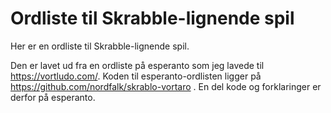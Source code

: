 # Ordliste til Skrabble-lignende spil

Her er en ordliste til Skrabble-lignende spil.

Den er lavet ud fra en ordliste på esperanto som jeg lavede til https://vortludo.com/. Koden til esperanto-ordlisten ligger på https://github.com/nordfalk/skrablo-vortaro .
En del kode og forklaringer er derfor på esperanto. 


